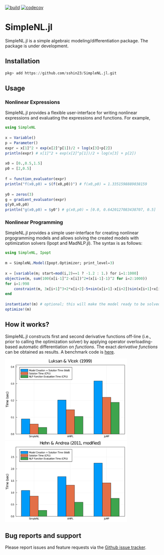 [![build](https://github.com/sshin23/SimpleNL.jl/actions/workflows/test.yml/badge.svg)](https://github.com/sshin23/SimpleNL.jl/actions/workflows/test.yml)
[![codecov](https://codecov.io/gh/sshin23/SimpleNL.jl/branch/main/graph/badge.svg?token=U6NMMW0IT5)](https://codecov.io/gh/sshin23/SimpleNL.jl)
# SimpleNL.jl
 
SimpleNL.jl is a simple algebraic modeling/differentiation package. The package is under development.

## Installation
```julia
pkg> add https://github.com/sshin23/SimpleNL.jl.git
```

## Usage
### Nonlinear Expressions
SimpleNL.jl provides a flexible user-interface for writing nonlinear expressions and evaluating the expressions and functions. For example,
```julia
using SimpleNL

x = Variable()
p = Parameter()
expr = x[1]^2 + exp(x[2]^p[1])/2 + log(x[3]+p[2])
println(expr) # x[1]^2 + exp(x[2]^p[1])/2 + log(x[3] + p[2])

x0 = [0.,0.5,1.5]
p0 = [2,0.5]

f = function_evaluator(expr)
println("f(x0,p0) = $(f(x0,p0))") # f(x0,p0) = 1.3351598889038159

y0 = zeros(3)
g = gradient_evaluator(expr)
g(y0,x0,p0)
println("g(x0,p0) = $y0") # g(x0,p0) = [0.0, 0.6420127083438707, 0.5]
```

### Nonlinear Programming
SimpleNL.jl provides a simple user-interface for creating nonlinear prgogramming models and allows solving the created models with optimization solvers (Ipopt and MadNLP.jl). The syntax is as follows:
```julia
using SimpleNL, Ipopt

m = SimpleNL.Model(Ipopt.Optimizer; print_level=3) 

x = [variable(m; start=mod(i,2)==1 ? -1.2 : 1.) for i=1:1000]
objective(m, sum(100(x[i-1]^2-x[i])^2+(x[i-1]-1)^2 for i=2:1000))
for i=1:998
    constraint(m, 3x[i+1]^3+2*x[i+2]-5+sin(x[i+1]-x[i+2])sin(x[i+1]+x[i+2])+4x[i+1]-x[i]exp(x[i]-x[i+1])-3 == 0)
end

instantiate!(m) # optional; this will make the model ready to be solved
optimize!(m)
```

## How it works?
SimpleNL.jl constructs first and second derivative functions off-line (i.e., prior to calling the optimization solver) by applying operator overloading-based automatic differentiation on _functions_. The exact _derivative functions_ can be obtained as results. A benchmark code is [here](https://github.com/sshin23/SimpleNL.jl/blob/main/benchmark/benchmark.jl).

<img src="/benchmark/output/luksanvlcek.png" width="400"/><img src="/benchmark/output/hehnandrea.png" width="400"/>

## Bug reports and support
Please report issues and feature requests via the [Github issue tracker](https://github.com/sshin23/SimpleNLModels.jl/issues). 
